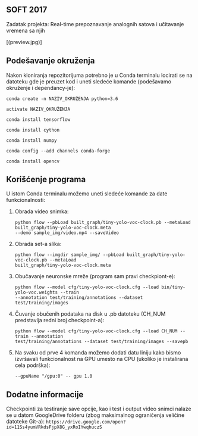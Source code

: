 ## SOFT 2017

Zadatak projekta: Real-time prepoznavanje analognih satova i učitavanje vremena sa njih

[(preview.jpg)]

## Podešavanje okruženja

Nakon kloniranja repozitorijuma potrebno je u Conda terminalu locirati se na datoteku gde
je preuzet kod i uneti sledeće komande (podešavamo okruženje i dependancy-je):

    conda create -n NAZIV_OKRUŽENJA python=3.6
    
    activate NAZIV_OKRUŽENJA
    
    conda install tensorflow
    
    conda install cython 
    
    conda install numpy
    
    conda config --add channels conda-forge
    
    conda install opencv

## Korišćenje programa

U istom Conda terminalu možemo uneti sledeće komande za date funkcionalnosti:

1. Obrada video snimka:
    ```
    python flow --pbLoad built_graph/tiny-yolo-voc-clock.pb --metaLoad built_graph/tiny-yolo-voc-clock.meta
    --demo sample_img/video.mp4 --saveVideo
    ```
2. Obrada set-a slika:
    ```
    python flow --imgdir sample_img/ --pbLoad built_graph/tiny-yolo-voc-clock.pb --metaLoad 
    built_graph/tiny-yolo-voc-clock.meta
    ```
3. Obučavanje neuronske mreže (program sam pravi checkpiont-e):
    ```
    python flow --model cfg/tiny-yolo-voc-clock.cfg --load bin/tiny-yolo-voc.weights --train 
    --annotation test/training/annotations --dataset test/training/images
    ```
    
4. Čuvanje obučenih podataka na disk u .pb datoteku (CH_NUM predstavlja redni broj checkpoint-a):
    ```
    python flow --model cfg/tiny-yolo-voc-clock.cfg --load CH_NUM --train --annotation 
    test/training/annotations --dataset test/training/images --savepb
    ```
    
5. Na svaku od prve 4 komanda možemo dodati datu liniju kako bismo izvršavali funkcionalnost
   na GPU umesto na CPU (ukoliko je instalirana cela podrška):
    ```
    --gpuName "/gpu:0" -- gpu 1.0	
    ```

## Dodatne informacije

Checkpointi za testiranje save opcije, kao i test i output video snimci nalaze se
u datom GoogleDrive folderu (zbog maksimalnog ograničenja veličine datoteke Git-a):
    ```
    https://drive.google.com/open?id=11Ss4yumVRkdsFjpX8G_yxRoIYwqhuczS	
    ```